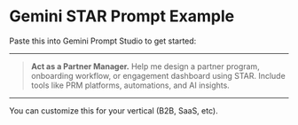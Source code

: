 # Gemini STAR Prompt Example

Paste this into Gemini Prompt Studio to get started:

---

> **Act as a Partner Manager.** Help me design a partner program, onboarding workflow, or engagement dashboard using STAR. Include tools like PRM platforms, automations, and AI insights.

---

You can customize this for your vertical (B2B, SaaS, etc).
